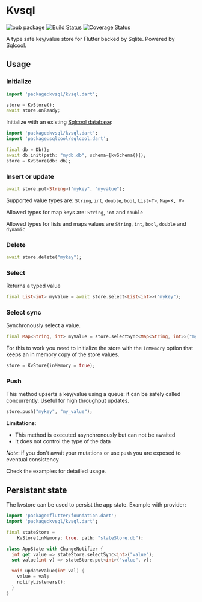 # Kvsql

[![pub package](https://img.shields.io/pub/v/kvsql.svg)](https://pub.dartlang.org/packages/kvsql)
[![Build Status](https://travis-ci.org/synw/kvsql.svg?branch=master)](https://travis-ci.org/synw/kvsql)
[![Coverage Status](https://coveralls.io/repos/github/synw/kvsql/badge.svg?branch=master)](https://coveralls.io/github/synw/kvsql?branch=master)

A type safe key/value store for Flutter backed by Sqlite. Powered by [Sqlcool](https://github.com/synw/sqlcool).

## Usage

### Initialize

   ```dart
   import 'package:kvsql/kvsql.dart';

   store = KvStore();
   await store.onReady;
   ```

Initialize with an existing [Sqlcool database](https://github.com/synw/sqlcool):

   ```dart
   import 'package:kvsql/kvsql.dart';
   import 'package:sqlcool/sqlcool.dart';

   final db = Db();
   await db.init(path: "mydb.db", schema=[kvSchema()]);
   store = KvStore(db: db);
   ```

### Insert or update

   ```dart
   await store.put<String>("mykey", "myvalue");
   ```

Supported value types are: `String`, `int`, `double`, `bool`, `List<T>`, `Map<K, V>`

Allowed types for map keys are: `String`, `int` and `double`

Allowed types for lists and maps values are `String`, `int`, `bool`, `double` and `dynamic`

### Delete

   ```dart
   await store.delete("mykey");
   ```

### Select

Returns a typed value

   ```dart
   final List<int> myValue = await store.select<List<int>>("mykey");
   ```

### Select sync

Synchronously select a value.

   ```dart
   final Map<String, int> myValue = store.selectSync<Map<String, int>>("mykey");
   ```

For this to work you need to initialize the store with the `inMemory` option that keeps an in memory copy of the store values.

   ```dart
   store = KvStore(inMemory = true);
   ```

### Push

This method upserts a key/value using a queue: it can be safely
called concurrently. Useful for high throughput updates.

   ```dart
   store.push("mykey", "my_value");
   ```

**Limitations**:

- This method is executed asynchronously but can not be awaited
- It does not control the type of the data

*Note*: if you don't await your mutations or use `push` you are exposed to
eventual consistency

Check the examples for detailled usage.

## Persistant state

The kvstore can be used to persist the app state. Example with provider:

   ```dart
   import 'package:flutter/foundation.dart';
   import 'package:kvsql/kvsql.dart';

   final stateStore =
       KvStore(inMemory: true, path: "stateStore.db");

   class AppState with ChangeNotifier {
     int get value => stateStore.selectSync<int>("value");
     set value(int v) => stateStore.put<int>("value", v);

     void updateValue(int val) {
       value = val;
       notifyListeners();
     }
   }
   ```

